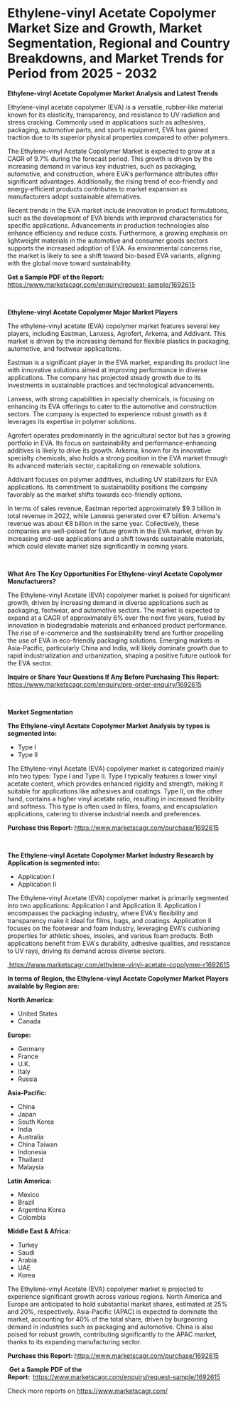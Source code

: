 <p><h1>Ethylene-vinyl Acetate Copolymer Market Size and Growth, Market Segmentation, Regional and Country Breakdowns, and Market Trends for Period from 2025 -  2032</h1></p><p><strong>Ethylene-vinyl Acetate Copolymer Market Analysis and Latest Trends</strong></p>
<p><p>Ethylene-vinyl acetate copolymer (EVA) is a versatile, rubber-like material known for its elasticity, transparency, and resistance to UV radiation and stress cracking. Commonly used in applications such as adhesives, packaging, automotive parts, and sports equipment, EVA has gained traction due to its superior physical properties compared to other polymers.</p><p>The Ethylene-vinyl Acetate Copolymer Market is expected to grow at a CAGR of 9.7% during the forecast period. This growth is driven by the increasing demand in various key industries, such as packaging, automotive, and construction, where EVA's performance attributes offer significant advantages. Additionally, the rising trend of eco-friendly and energy-efficient products contributes to market expansion as manufacturers adopt sustainable alternatives.</p><p>Recent trends in the EVA market include innovation in product formulations, such as the development of EVA blends with improved characteristics for specific applications. Advancements in production technologies also enhance efficiency and reduce costs. Furthermore, a growing emphasis on lightweight materials in the automotive and consumer goods sectors supports the increased adoption of EVA. As environmental concerns rise, the market is likely to see a shift toward bio-based EVA variants, aligning with the global move toward sustainability.</p></p>
<p><strong>Get a Sample PDF of the Report:&nbsp;</strong> <a href="https://www.marketscagr.com/enquiry/request-sample/1692615?utm_campaign=2994&utm_medium=2&utm_source=Github&utm_content=ia&utm_term=27032025&utm_id=ethylene-vinyl-acetate-copolymer">https://www.marketscagr.com/enquiry/request-sample/1692615</a></p>
<p>&nbsp;</p>
<p><strong>Ethylene-vinyl Acetate Copolymer Major Market Players</strong></p>
<p><p>The ethylene-vinyl acetate (EVA) copolymer market features several key players, including Eastman, Lanxess, Agrofert, Arkema, and Addivant. This market is driven by the increasing demand for flexible plastics in packaging, automotive, and footwear applications.</p><p>Eastman is a significant player in the EVA market, expanding its product line with innovative solutions aimed at improving performance in diverse applications. The company has projected steady growth due to its investments in sustainable practices and technological advancements.</p><p>Lanxess, with strong capabilities in specialty chemicals, is focusing on enhancing its EVA offerings to cater to the automotive and construction sectors. The company is expected to experience robust growth as it leverages its expertise in polymer solutions.</p><p>Agrofert operates predominantly in the agricultural sector but has a growing portfolio in EVA. Its focus on sustainability and performance-enhancing additives is likely to drive its growth. Arkema, known for its innovative specialty chemicals, also holds a strong position in the EVA market through its advanced materials sector, capitalizing on renewable solutions.</p><p>Addivant focuses on polymer additives, including UV stabilizers for EVA applications. Its commitment to sustainability positions the company favorably as the market shifts towards eco-friendly options.</p><p>In terms of sales revenue, Eastman reported approximately $9.3 billion in total revenue in 2022, while Lanxess generated over €7 billion. Arkema's revenue was about €8 billion in the same year. Collectively, these companies are well-poised for future growth in the EVA market, driven by increasing end-use applications and a shift towards sustainable materials, which could elevate market size significantly in coming years.</p></p>
<p>&nbsp;</p>
<p><strong>What Are The Key Opportunities For Ethylene-vinyl Acetate Copolymer Manufacturers?</strong></p>
<p><p>The Ethylene-vinyl Acetate (EVA) copolymer market is poised for significant growth, driven by increasing demand in diverse applications such as packaging, footwear, and automotive sectors. The market is expected to expand at a CAGR of approximately 6% over the next five years, fueled by innovation in biodegradable materials and enhanced product performance. The rise of e-commerce and the sustainability trend are further propelling the use of EVA in eco-friendly packaging solutions. Emerging markets in Asia-Pacific, particularly China and India, will likely dominate growth due to rapid industrialization and urbanization, shaping a positive future outlook for the EVA sector.</p></p>
<p><strong>Inquire or Share Your Questions If Any Before Purchasing This Report:</strong> <a href="https://www.marketscagr.com/enquiry/pre-order-enquiry/1692615?utm_campaign=2994&utm_medium=2&utm_source=Github&utm_content=ia&utm_term=27032025&utm_id=ethylene-vinyl-acetate-copolymer">https://www.marketscagr.com/enquiry/pre-order-enquiry/1692615</a></p>
<p>&nbsp;</p>
<p><strong>Market Segmentation</strong></p>
<p><strong>The Ethylene-vinyl Acetate Copolymer Market Analysis by types is segmented into:</strong></p>
<p><ul><li>Type I</li><li>Type II</li></ul></p>
<p><p>The Ethylene-vinyl Acetate (EVA) copolymer market is categorized mainly into two types: Type I and Type II. Type I typically features a lower vinyl acetate content, which provides enhanced rigidity and strength, making it suitable for applications like adhesives and coatings. Type II, on the other hand, contains a higher vinyl acetate ratio, resulting in increased flexibility and softness. This type is often used in films, foams, and encapsulation applications, catering to diverse industrial needs and preferences.</p></p>
<p><strong>Purchase this Report:&nbsp;</strong><a href="https://www.marketscagr.com/purchase/1692615?utm_campaign=2994&utm_medium=2&utm_source=Github&utm_content=ia&utm_term=27032025&utm_id=ethylene-vinyl-acetate-copolymer">https://www.marketscagr.com/purchase/1692615</a></p>
<p>&nbsp;</p>
<p><strong>The Ethylene-vinyl Acetate Copolymer Market Industry Research by Application is segmented into:</strong></p>
<p><ul><li>Application I</li><li>Application II</li></ul></p>
<p><p>The Ethylene-vinyl Acetate (EVA) copolymer market is primarily segmented into two applications: Application I and Application II. Application I encompasses the packaging industry, where EVA's flexibility and transparency make it ideal for films, bags, and coatings. Application II focuses on the footwear and foam industry, leveraging EVA's cushioning properties for athletic shoes, insoles, and various foam products. Both applications benefit from EVA's durability, adhesive qualities, and resistance to UV rays, driving its demand across diverse sectors.</p></p>
<p><a href="https://www.marketscagr.com/ethylene-vinyl-acetate-copolymer-r1692615?utm_campaign=2994&utm_medium=2&utm_source=Github&utm_content=ia&utm_term=27032025&utm_id=ethylene-vinyl-acetate-copolymer">&nbsp;https://www.marketscagr.com/ethylene-vinyl-acetate-copolymer-r1692615</a></p>
<p><strong>In terms of Region, the Ethylene-vinyl Acetate Copolymer Market Players available by Region are:</strong></p>
<p>
    <p> <strong> North America: </strong>
        <ul>
            <li>United States</li>
            <li>Canada</li>
        </ul>
        </p> 
    <p> <strong> Europe: </strong>
        <ul>
            <li>Germany</li>
            <li>France</li>
            <li>U.K.</li>
            <li>Italy</li>
            <li>Russia</li>
        </ul>
        </p> 
    <p> <strong> Asia-Pacific: </strong>
        <ul>
            <li>China</li>
            <li>Japan</li>
            <li>South Korea</li>
            <li>India</li>
            <li>Australia</li>
            <li>China Taiwan</li>
            <li>Indonesia</li>
            <li>Thailand</li>
            <li>Malaysia</li>
        </ul>
        </p> 
    <p> <strong> Latin America: </strong>
        <ul>
            <li>Mexico</li>
            <li>Brazil</li>
            <li>Argentina Korea</li>
            <li>Colombia</li>
        </ul>
        </p> 
    <p> <strong> Middle East & Africa: </strong>
        <ul>
            <li>Turkey</li>
            <li>Saudi</li>
            <li>Arabia</li>
            <li>UAE</li>
            <li>Korea</li>
        </ul>
    </p>
    </p>
<p><p>The Ethylene-vinyl Acetate (EVA) copolymer market is projected to experience significant growth across various regions. North America and Europe are anticipated to hold substantial market shares, estimated at 25% and 20%, respectively. Asia-Pacific (APAC) is expected to dominate the market, accounting for 40% of the total share, driven by burgeoning demand in industries such as packaging and automotive. China is also poised for robust growth, contributing significantly to the APAC market, thanks to its expanding manufacturing sector.</p></p>
<p><strong>Purchase this Report: </strong><a href="https://www.marketscagr.com/purchase/1692615?utm_campaign=2994&utm_medium=2&utm_source=Github&utm_content=ia&utm_term=27032025&utm_id=ethylene-vinyl-acetate-copolymer">https://www.marketscagr.com/purchase/1692615</a></p>
<p>&nbsp;<strong>Get a Sample PDF of the Report:&nbsp;&nbsp;</strong><a href="https://www.marketscagr.com/enquiry/request-sample/1692615?utm_campaign=2994&utm_medium=2&utm_source=Github&utm_content=ia&utm_term=27032025&utm_id=ethylene-vinyl-acetate-copolymer">https://www.marketscagr.com/enquiry/request-sample/1692615</a></p>
<p><strong></strong></p>
<p>Check more reports on <a href="https://www.marketscagr.com/?utm_campaign=2994&utm_medium=2&utm_source=Github&utm_content=ia&utm_term=27032025&utm_id=ethylene-vinyl-acetate-copolymer">https://www.marketscagr.com/</a></p>